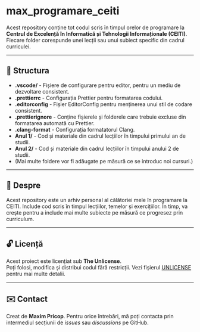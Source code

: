 # max_programare_ceiti

Acest repository conține tot codul scris în timpul orelor de programare la **Centrul de Excelență în Informatică și Tehnologii Informaționale (CEITI)**. Fiecare folder corespunde unei lecții sau unui subiect specific din cadrul curriculei.

---

## 📂 Structura
- **.vscode/** - Fișiere de configurare pentru editor, pentru un mediu de dezvoltare consistent.
- **.prettierrc** - Configurația Prettier pentru formatarea codului.
- **.editorconfig** - Fișier EditorConfig pentru menținerea unui stil de codare consistent.
- **.prettierignore** - Conține fișierele și folderele care trebuie excluse din formatarea automată cu Prettier.
- **.clang-format** - Configurația formatatorul Clang.
- **Anul 1/** - Cod și materiale din cadrul lecțiilor în timpului primului an de studii.
- **Anul 2/** - Cod și materiale din cadrul lecțiilor în timpului anului 2 de studii.
- (Mai multe foldere vor fi adăugate pe măsură ce se introduc noi cursuri.)

---

## 🌟 Despre
Acest repository este un arhiv personal al călătoriei mele în programare la CEITI. Include cod scris în timpul lecțiilor, temelor și exercițiilor. În timp, va crește pentru a include mai multe subiecte pe măsură ce progresez prin curriculum.

---

## 🔓 Licență
Acest proiect este licențiat sub **The Unlicense**.  
Poți folosi, modifica și distribui codul fără restricții. Vezi fișierul [UNLICENSE](./UNLICENSE) pentru mai multe detalii.

---

## ✉️ Contact
Creat de **Maxim Pricop**. Pentru orice întrebări, mă poți contacta prin intermediul secțiunii de *issues* sau *discussions* pe GitHub.
